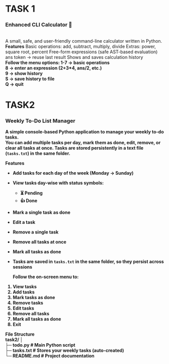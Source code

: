 <h1>TASK 1</h1>
<h3>Enhanced CLI Calculator 🧮</h3>
<br>
A small, safe, and user-friendly command-line calculator written in Python.
<br>
<b>Features</b>
Basic operations: add, subtract, multiply, divide
Extras: power, square root, percent
Free-form expressions (safe AST-based evaluation)
ans token → reuse last result
Shows and saves calculation history
<br>
<b>Follow the menu options:<b/>
1-7 → basic operations
<br>
8 → enter an expression (2+3*4, ans/2, etc.)
<br>
9 → show history
<br>
S → save history to file
<br>
Q → quit

<h1> TASK2 </h1>
<h3>Weekly To-Do List Manager</h3>

A simple <b>console-based Python application</b> to manage your weekly to-do tasks.  
You can add multiple tasks per day, mark them as done, edit, remove, or clear all tasks at once. Tasks are stored persistently in a text file (`tasks.txt`) in the same folder.

<b>Features</b>
- Add tasks for each day of the week (Monday → Sunday)  
- View tasks day-wise with status symbols:
  - ⏳ Pending  
  - 👍 Done  
- Mark a single task as done  
- Edit a task  
- Remove a single task  
- Remove all tasks at once
- Mark all tasks as done 
- Tasks are saved in `tasks.txt` in the same folder, so they persist across sessions

  Follow the on-screen menu to:
1. View tasks
2. Add tasks
3. Mark tasks as done
4. Remove tasks
5. Edit tasks
6. Remove all tasks
7. Mark all tasks as done
8. Exit

<b>File Structure</b>
<br>
task2/
│
<br>
├─ todo.py        # Main Python script
<br>
├─ tasks.txt      # Stores your weekly tasks (auto-created)
<br>
└─ README.md      # Project documentation


